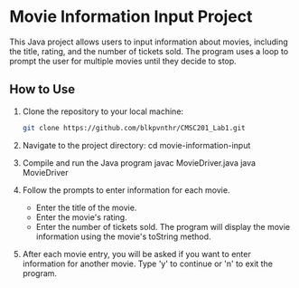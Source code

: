 # Movie Information Input Project

This Java project allows users to input information about movies, including the title, rating, and the number of tickets sold. The program uses a loop to prompt the user for multiple movies until they decide to stop.

## How to Use

1. Clone the repository to your local machine:

   ```bash
   git clone https://github.com/blkpvnthr/CMSC201_Lab1.git
   
2. Navigate to the project directory:
    cd movie-information-input
   
4. Compile and run the Java program
   javac MovieDriver.java
   java MovieDriver

5. Follow the prompts to enter information for each movie.
   - Enter the title of the movie.
   - Enter the movie's rating.
   - Enter the number of tickets sold.
The program will display the movie information using the movie's toString method.

6. After each movie entry, you will be asked if you want to enter information for another movie. Type 'y' to continue or 'n' to exit the program.

